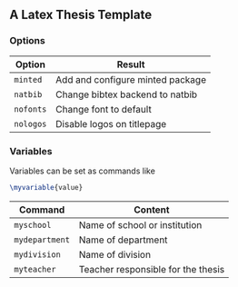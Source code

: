 ## A Latex Thesis Template

### Options
Option | Result
------ | ------
`minted` | Add and configure minted package
`natbib` | Change bibtex backend to natbib
`nofonts` | Change font to default
`nologos` | Disable logos on titlepage

### Variables
Variables can be set as commands like
```tex
\myvariable{value}
```

Command | Content
------- | -------
`myschool` | Name of school or institution
`mydepartment` | Name of department
`mydivision` | Name of division
`myteacher` | Teacher responsible for the thesis
